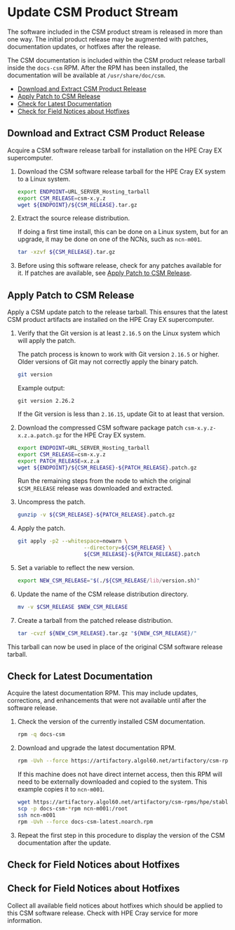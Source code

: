 # Update CSM Product Stream

The software included in the CSM product stream is released in more than one way. The initial product release may be augmented with patches, documentation updates, or
hotfixes after the release.

The CSM documentation is included within the CSM product release tarball inside the `docs-csm` RPM.
After the RPM has been installed, the documentation will be available at `/usr/share/doc/csm`.

- [Download and Extract CSM Product Release](#download-and-extract-csm-product-release)
- [Apply Patch to CSM Release](#apply-patch-to-csm-release)
- [Check for Latest Documentation](#check-for-latest-documentation)
- [Check for Field Notices about Hotfixes](#check-for-field-notices-about-hotfixes)

## Download and Extract CSM Product Release

Acquire a CSM software release tarball for installation on the HPE Cray EX supercomputer.

1. Download the CSM software release tarball for the HPE Cray EX system to a Linux system.

   ```bash
   export ENDPOINT=URL_SERVER_Hosting_tarball
   export CSM_RELEASE=csm-x.y.z
   wget ${ENDPOINT}/${CSM_RELEASE}.tar.gz
   ```

1. Extract the source release distribution.

   If doing a first time install, this can be done on a Linux system, but for an upgrade, it may be done on one of the NCNs, such as `ncn-m001`.

   ```bash
   tar -xzvf ${CSM_RELEASE}.tar.gz
   ```

1. Before using this software release, check for any patches available for it. If patches are available, see [Apply Patch to CSM Release](#patch).

## Apply Patch to CSM Release

Apply a CSM update patch to the release tarball. This ensures that the latest CSM product artifacts are installed on the HPE Cray EX supercomputer.

1. Verify that the Git version is at least `2.16.5` on the Linux system which will apply the patch.

   The patch process is known to work with Git version `2.16.5` or higher. Older versions of Git may not correctly apply the
   binary patch.

   ```bash
   git version
   ```

   Example output:

   ```text
   git version 2.26.2
   ```

   If the Git version is less than `2.16.15`, update Git to at least that version.

1. Download the compressed CSM software package patch `csm-x.y.z-x.z.a.patch.gz` for the HPE Cray EX system.

   ```bash
   export ENDPOINT=URL_SERVER_Hosting_tarball
   export CSM_RELEASE=csm-x.y.z
   export PATCH_RELEASE=x.z.a
   wget ${ENDPOINT}/${CSM_RELEASE}-${PATCH_RELEASE}.patch.gz
   ```

   Run the remaining steps from the node to which the original `$CSM_RELEASE` release was downloaded and extracted.

1. Uncompress the patch.

   ```bash
   gunzip -v ${CSM_RELEASE}-${PATCH_RELEASE}.patch.gz
   ```

1. Apply the patch.

   ```bash
   git apply -p2 --whitespace=nowarn \
                        --directory=${CSM_RELEASE} \
                        ${CSM_RELEASE}-${PATCH_RELEASE}.patch
   ```

1. Set a variable to reflect the new version.

   ```bash
   export NEW_CSM_RELEASE="$(./${CSM_RELEASE/lib/version.sh)"
   ```

1. Update the name of the CSM release distribution directory.

   ```bash
   mv -v $CSM_RELEASE $NEW_CSM_RELEASE
   ```

1. Create a tarball from the patched release distribution.

   ```bash
   tar -cvzf ${NEW_CSM_RELEASE}.tar.gz "${NEW_CSM_RELEASE}/"
   ```

This tarball can now be used in place of the original CSM software release tarball.

## Check for Latest Documentation

Acquire the latest documentation RPM. This may include updates, corrections, and enhancements that were not available until after the software release.

1. Check the version of the currently installed CSM documentation.

   ```bash
   rpm -q docs-csm
   ```

1. Download and upgrade the latest documentation RPM.

   ```bash
   rpm -Uvh --force https://artifactory.algol60.net/artifactory/csm-rpms/hpe/stable/sle-15sp2/docs-csm/1.2/noarch/docs-csm-latest.noarch.rpm
   ```

   If this machine does not have direct internet access, then this RPM will need to be externally downloaded and copied to the system. This example copies it to `ncn-m001`.

   ```bash
   wget https://artifactory.algol60.net/artifactory/csm-rpms/hpe/stable/sle-15sp2/docs-csm/1.2/noarch/docs-csm-latest.noarch.rpm -O docs-csm-latest.noarch.rpm
   scp -p docs-csm-*rpm ncn-m001:/root
   ssh ncn-m001
   rpm -Uvh --force docs-csm-latest.noarch.rpm
   ```

1. Repeat the first step in this procedure to display the version of the CSM documentation after the update.

## Check for Field Notices about Hotfixes

## Check for Field Notices about Hotfixes

Collect all available field notices about hotfixes which should be applied to this CSM software release. Check with HPE Cray service for more information.

